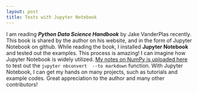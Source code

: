 ```yaml
--- 
layout: post 
title: Tests with Jupyter Notebook
--- 
```

I am reading **_Python Data Science Handbook_** by Jake VanderPlas 
recently. This book is shared by the author on his website, and in the form 
of Jupyter Notebook on github. While reading the book, I installed **Jupyter Notebook** and 
tested out the examples. This process is amazing! I can imagine how Jupyter Notebook is widely utilized. [My 
notes on NumPy is uploaded here](/NumPy) to test out the `jupyter nbconvert 
--to markdown` function. With Jupyter Notebook, I can get my hands on many projects, 
such as tutorials and example codes. Great appreciation to the author and many other contributors!

